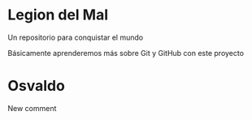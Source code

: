 # Legion del Mal
Un repositorio para conquistar el mundo

Básicamente aprenderemos más sobre Git y GitHub con este proyecto


# Osvaldo 

New comment
